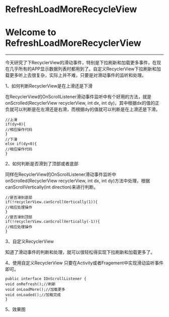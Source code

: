# RefreshLoadMoreRecycleView
Welcome to RefreshLoadMoreRecyclerView
===================================


----------
今天研究了下RecyclerView的滑动事件，特别是下拉刷新和加载更多事件，在现在几乎所有的APP显示数据列表时都用到了。自定义RecyclerView下拉刷新和加载更多听上去很复杂，实际上并不难，只要是对滑动事件的监听和处理。

1、如何判断RecyclerView是在上滑还是下滑

在RecyclerView的OnScrollListener滑动事件监听中有个好用的方法，就是onScrolled(RecyclerView recyclerView, int dx, int dy)，其中根据dx的值的正负就可以判断是在左滑还是右滑，而根据dy的值就可以判断是在上滑还是下滑。

    //上滑
    if(dy>0){
    //相应操作代码
    } 
    //下滑
    else if(dy<0){
    //相应操作代码
    }

2、如何判断是否滑到了顶部或者底部

同样在RecyclerView的OnScrollListener滑动事件监听中onScrolled(RecyclerView recyclerView, int dx, int dy)方法中处理，根据canScrollVertically(int direction)来进行判断。

    //是否滑到底部
    if(!recyclerView.canScrollVertically(1)){
    //相应处理操作
    }
    //是否滑到顶部
    if(!recyclerView.canScrollVertically(-1)){
    //相应处理操作
    } 
    
3、自定义RecyclerView

知道了滑动事件的判断和处理，就可以很轻松得实现下拉刷新和加载更多了。

4、使用自定义RecyclerView
只要在Activity或者Fragement中实现滑动监听事件即可。

    public interface IOnScrollListener {
    void onRefresh();//刷新
    void onLoadMore();//加载更多
    void onLoaded();//加载完成
    }

5、效果图
